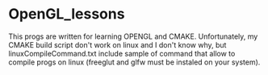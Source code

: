 # OpenGL_lessons

This progs are written for learning OPENGL and CMAKE. Unfortunately, my CMAKE build script don't work on linux and I don't know why, but linuxCompileCommand.txt include sample of command that allow to compile progs on linux (freeglut and glfw must be instaled on your system).